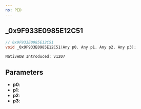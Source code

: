 ```yaml
---
ns: PED
---
```

## _0x9F933E0985E12C51

```c
// 0x9F933E0985E12C51
void _0x9F933E0985E12C51(Any p0, Any p1, Any p2, Any p3);
```

```
NativeDB Introduced: v1207
```

## Parameters
* **p0**:
* **p1**:
* **p2**:
* **p3**:

